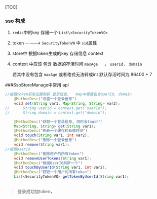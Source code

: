 [TOC]

### sso  构成

1. `redis`中的key   存储一个  `List\<SecurityTokenVO>`

2. token -----> `SecurityTokenVO`     中   `sid`属性   

3. store中    根据token生成的key    存储信息    context

4. context 中应该  包含  数据的存活时间    `maxAge   `， `userId`， `domain`

   若其中没有包含  `maxAge`   或者格式无法转成int   默认存活时间为  86400 * 7

###SsoStoreManage中常用 api

```java
//根据token获取设置刷新 登录信息,   map中需要包含userId, domain
	@MethodDesc("设置一个登录信息")
    void set(String var1, Map<String, String> var2);
//		String userId = context.get("userId");
//		String domain = context.get("domain");

    @MethodDesc("获取一个登录信息, 同时会touch")
    Map<String, String> get(String var1);
    @MethodDesc("刷新一个缓存的有效时间")
    void touch(String var1, int var2);
    @MethodDesc("删除一个登录信息")
    void remove(String var1);
//根据userId
    @MethodDesc("删除用户的所有token")
    void removeUserTokens(String var1);
    @MethodDesc("根据UserId刷新一个")
    void touchByUserId(String var1, int var2);
    @MethodDesc("获取一个用户的所有token")
    List<SecurityTokenVO> getTokenByUserId(String var1);
	
```

> 登录成功加token，